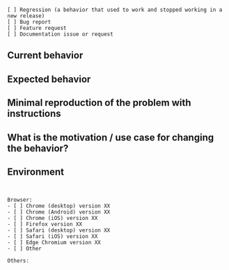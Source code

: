 <!-- Note: for support questions please use GitHub discussions: https://github.com/DeveloPassion/knowii/discussions

## I'm submitting a...
<!-- Check one of the following options with "x" -->
<pre><code>
[ ] Regression (a behavior that used to work and stopped working in a new release)
[ ] Bug report  <!-- Please search GitHub for a similar issue or PR before submitting -->
[ ] Feature request
[ ] Documentation issue or request
</code></pre>

## Current behavior

<!-- Describe how the issue manifests. -->

## Expected behavior

<!-- Describe what the desired behavior would be. -->

## Minimal reproduction of the problem with instructions

<!--
For bug reports please provide a *MINIMAL REPRODUCTION* of the problem

-->

## What is the motivation / use case for changing the behavior?

<!-- Describe the motivation or the concrete use case. -->

## Environment

<pre><code>

Browser:
- [ ] Chrome (desktop) version XX
- [ ] Chrome (Android) version XX
- [ ] Chrome (iOS) version XX
- [ ] Firefox version XX
- [ ] Safari (desktop) version XX
- [ ] Safari (iOS) version XX
- [ ] Edge Chromium version XX
- [ ] Other

Others:
<!-- Anything else relevant? -->
</code></pre>
